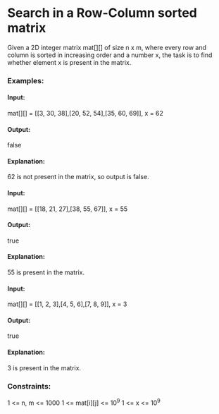 # Search in a Row-Column sorted matrix
Given a 2D integer matrix mat[][] of size n x m, where every row and column is sorted in increasing order and a number x, the task is to find whether element x is present in the matrix.

### Examples:
#### Input:
mat[][] = [[3, 30, 38],[20, 52, 54],[35, 60, 69]], x = 62
#### Output:
false
#### Explanation:
62 is not present in the matrix, so output is false.

#### Input:
mat[][] = [[18, 21, 27],[38, 55, 67]], x = 55
#### Output:
true
#### Explanation:
55 is present in the matrix.

#### Input:
mat[][] = [[1, 2, 3],[4, 5, 6],[7, 8, 9]], x = 3
#### Output:
true
#### Explanation:
3 is present in the matrix.

### Constraints:
1 <= n, m <= 1000
1 <= mat[i][j] <= $`10^9`$
1 <= x <= $`10^9`$

